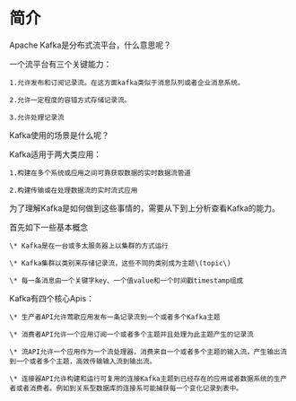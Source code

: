 # 简介

Apache Kafka是分布式流平台，什么意思呢？

一个流平台有三个关键能力：

    1.允许发布和订阅记录流。在这方面kafka类似于消息队列或者企业消息系统。

    2.允许一定程度的容错方式存储记录流。

    3.允许处理记录流

Kafka使用的场景是什么呢？

Kafka适用于两大类应用：

    1.构建在多个系统或应用之间可靠获取数据的实时数据流管道

    2.构建传输或在处理数据流的实时流式应用

为了理解Kafka是如何做到这些事情的，需要从下到上分析查看Kafka的能力。

首先如下一些基本概念

    \* Kafka是在一台或多太服务器上以集群的方式运行

    \* Kafka集群以类别来存储记录流，这些不同的类别成为主题\(topic\)

    \* 每一条消息由一个关键字key、一个值value和一个时间戳timestamp组成

Kafka有四个核心Apis：

    \* 生产者API允许莺歌应用发布一条记录流到一个或者多个Kafka主题

    \* 消费者API允许一个应用订阅一个或者多个主题并且处理为此主题产生的记录流

    \* 流API允许一个应用作为一个流处理器，消费来自一个或者多个主题的输入流，产生输出流到一个或者多个主题，高效传输输入流到输出流。

    \* 连接器API允许构建和运行可复用的连接Kafka主题到已经存在的应用或者数据系统的生产者或者消费者。例如到关系型数据库的连接系可能捕获每一个变化记录到表中。

        



